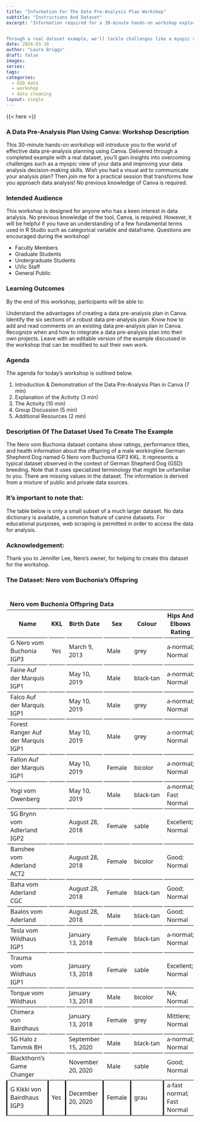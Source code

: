 ```yaml
---
title: "Information For The Data Pre-Analysis Plan Workshop"
subtitle: "Instructions And Dataset"
excerpt: "Information required for a 30-minute hands-on workshop exploring the world of effective data pre-analysis planning using Canva. 


Through a real dataset example, we'll tackle challenges like a myopic view of your data and work together to enhance your data analysis decision-making skills. Ever wished for a visual aid to communicate your analysis plan? You're in luck! No previous knowledge of Canva is needed – just bring your curiosity and enthusiasm!"
date: 2024-03-18
author: "Laura Briggs"
draft: false
images:
series:
tags:
categories:
  - GSD data
  - workshop
  - data cleaning
layout: single
---
```


{{< here >}}

### A Data Pre-Analysis Plan Using Canva: Workshop Description

This 30-minute hands-on workshop will introduce you to the world of effective data pre-analysis planning using Canva. Delivered through a completed example with a real dataset, you’ll gain insights into overcoming challenges such as a myopic view of your data and improving your data analysis decision-making skills. Wish you had a visual aid to communicate your analysis plan? Then join me for a practical session that transforms how you approach data analysis! No previous knowledge of Canva is required.

### Intended Audience

This workshop is designed for anyone who has a keen interest in data analysis. No previous knowledge of the tool, Canva, is required. However, it will be helpful if you have an understanding of a few fundamental terms used in R Studio such as categorical variable and dataframe. Questions are encouraged during the workshop!

- Faculty Members
- Graduate Students
- Undergraduate Students
- UVic Staff
- General Public

### Learning Outcomes

By the end of this workshop, participants will be able to:

Understand the advantages of creating a data pre-analysis plan in Canva.
Identify the six sections of a robust data pre-analysis plan.
Know how to add and read comments on an existing data pre-analysis plan in Canva.
Recognize when and how to integrate a data pre-analysis plan into their own projects.
Leave with an editable version of the example discussed in the workshop that can be modified to suit their own work.

### Agenda

The agenda for today’s workshop is outlined below.

1.  Introduction & Demonstration of the Data Pre-Analysis Plan in Canva (7 min)
2.  Explanation of the Activity (3 min)
3.  The Activity (10 min)
4.  Group Discussion (5 min)
5.  Additional Resources (2 min)

### Description Of The Dataset Used To Create The Example

The Nero vom Buchonia dataset contains show ratings, performance titles, and health information about the offspring of a male workingline German Shepherd Dog named G Nero vom Buchonia IGP3 KKL.
It represents a typical dataset observed in the context of German Shepherd Dog (GSD) breeding. Note that it uses specialized terminology that might be unfamiliar to you.
There are missing values in the dataset.
The information is derived from a mixture of public and private data sources.

### It’s important to note that:

The table below is only a small subset of a much larger dataset.
No data dictionary is available, a common feature of canine datasets.
For educational purposes, web scraping is permitted in order to access the data for analysis.

### Acknowledgement:

Thank you to Jennifer Lee, Nero’s owner, for helping to create this dataset for the workshop.

### The Dataset: Nero vom Buchonia’s Offspring

<div id="gywhdpecqs" style="padding-left:0px;padding-right:0px;padding-top:10px;padding-bottom:10px;overflow-x:auto;overflow-y:auto;width:auto;height:auto;">
<style>#gywhdpecqs table {
  font-family: system-ui, 'Segoe UI', Roboto, Helvetica, Arial, sans-serif, 'Apple Color Emoji', 'Segoe UI Emoji', 'Segoe UI Symbol', 'Noto Color Emoji';
  -webkit-font-smoothing: antialiased;
  -moz-osx-font-smoothing: grayscale;
}
&#10;#gywhdpecqs thead, #gywhdpecqs tbody, #gywhdpecqs tfoot, #gywhdpecqs tr, #gywhdpecqs td, #gywhdpecqs th {
  border-style: none;
}
&#10;#gywhdpecqs p {
  margin: 0;
  padding: 0;
}
&#10;#gywhdpecqs .gt_table {
  display: table;
  border-collapse: collapse;
  line-height: normal;
  margin-left: auto;
  margin-right: auto;
  color: #333333;
  font-size: 16px;
  font-weight: normal;
  font-style: normal;
  background-color: #FFFFFF;
  width: auto;
  border-top-style: solid;
  border-top-width: 2px;
  border-top-color: #A8A8A8;
  border-right-style: none;
  border-right-width: 2px;
  border-right-color: #D3D3D3;
  border-bottom-style: solid;
  border-bottom-width: 2px;
  border-bottom-color: #A8A8A8;
  border-left-style: none;
  border-left-width: 2px;
  border-left-color: #D3D3D3;
}
&#10;#gywhdpecqs .gt_caption {
  padding-top: 4px;
  padding-bottom: 4px;
}
&#10;#gywhdpecqs .gt_title {
  color: #333333;
  font-size: 125%;
  font-weight: initial;
  padding-top: 4px;
  padding-bottom: 4px;
  padding-left: 5px;
  padding-right: 5px;
  border-bottom-color: #FFFFFF;
  border-bottom-width: 0;
}
&#10;#gywhdpecqs .gt_subtitle {
  color: #333333;
  font-size: 85%;
  font-weight: initial;
  padding-top: 3px;
  padding-bottom: 5px;
  padding-left: 5px;
  padding-right: 5px;
  border-top-color: #FFFFFF;
  border-top-width: 0;
}
&#10;#gywhdpecqs .gt_heading {
  background-color: #FFFFFF;
  text-align: center;
  border-bottom-color: #FFFFFF;
  border-left-style: none;
  border-left-width: 1px;
  border-left-color: #D3D3D3;
  border-right-style: none;
  border-right-width: 1px;
  border-right-color: #D3D3D3;
}
&#10;#gywhdpecqs .gt_bottom_border {
  border-bottom-style: solid;
  border-bottom-width: 2px;
  border-bottom-color: #D3D3D3;
}
&#10;#gywhdpecqs .gt_col_headings {
  border-top-style: solid;
  border-top-width: 2px;
  border-top-color: #D3D3D3;
  border-bottom-style: solid;
  border-bottom-width: 2px;
  border-bottom-color: #D3D3D3;
  border-left-style: none;
  border-left-width: 1px;
  border-left-color: #D3D3D3;
  border-right-style: none;
  border-right-width: 1px;
  border-right-color: #D3D3D3;
}
&#10;#gywhdpecqs .gt_col_heading {
  color: #333333;
  background-color: #FFFFFF;
  font-size: 100%;
  font-weight: normal;
  text-transform: inherit;
  border-left-style: none;
  border-left-width: 1px;
  border-left-color: #D3D3D3;
  border-right-style: none;
  border-right-width: 1px;
  border-right-color: #D3D3D3;
  vertical-align: bottom;
  padding-top: 5px;
  padding-bottom: 6px;
  padding-left: 5px;
  padding-right: 5px;
  overflow-x: hidden;
}
&#10;#gywhdpecqs .gt_column_spanner_outer {
  color: #333333;
  background-color: #FFFFFF;
  font-size: 100%;
  font-weight: normal;
  text-transform: inherit;
  padding-top: 0;
  padding-bottom: 0;
  padding-left: 4px;
  padding-right: 4px;
}
&#10;#gywhdpecqs .gt_column_spanner_outer:first-child {
  padding-left: 0;
}
&#10;#gywhdpecqs .gt_column_spanner_outer:last-child {
  padding-right: 0;
}
&#10;#gywhdpecqs .gt_column_spanner {
  border-bottom-style: solid;
  border-bottom-width: 2px;
  border-bottom-color: #D3D3D3;
  vertical-align: bottom;
  padding-top: 5px;
  padding-bottom: 5px;
  overflow-x: hidden;
  display: inline-block;
  width: 100%;
}
&#10;#gywhdpecqs .gt_spanner_row {
  border-bottom-style: hidden;
}
&#10;#gywhdpecqs .gt_group_heading {
  padding-top: 8px;
  padding-bottom: 8px;
  padding-left: 5px;
  padding-right: 5px;
  color: #333333;
  background-color: #FFFFFF;
  font-size: 100%;
  font-weight: initial;
  text-transform: inherit;
  border-top-style: solid;
  border-top-width: 2px;
  border-top-color: #D3D3D3;
  border-bottom-style: solid;
  border-bottom-width: 2px;
  border-bottom-color: #D3D3D3;
  border-left-style: none;
  border-left-width: 1px;
  border-left-color: #D3D3D3;
  border-right-style: none;
  border-right-width: 1px;
  border-right-color: #D3D3D3;
  vertical-align: middle;
  text-align: left;
}
&#10;#gywhdpecqs .gt_empty_group_heading {
  padding: 0.5px;
  color: #333333;
  background-color: #FFFFFF;
  font-size: 100%;
  font-weight: initial;
  border-top-style: solid;
  border-top-width: 2px;
  border-top-color: #D3D3D3;
  border-bottom-style: solid;
  border-bottom-width: 2px;
  border-bottom-color: #D3D3D3;
  vertical-align: middle;
}
&#10;#gywhdpecqs .gt_from_md > :first-child {
  margin-top: 0;
}
&#10;#gywhdpecqs .gt_from_md > :last-child {
  margin-bottom: 0;
}
&#10;#gywhdpecqs .gt_row {
  padding-top: 8px;
  padding-bottom: 8px;
  padding-left: 5px;
  padding-right: 5px;
  margin: 10px;
  border-top-style: solid;
  border-top-width: 1px;
  border-top-color: #D3D3D3;
  border-left-style: none;
  border-left-width: 1px;
  border-left-color: #D3D3D3;
  border-right-style: none;
  border-right-width: 1px;
  border-right-color: #D3D3D3;
  vertical-align: middle;
  overflow-x: hidden;
}
&#10;#gywhdpecqs .gt_stub {
  color: #333333;
  background-color: #FFFFFF;
  font-size: 100%;
  font-weight: initial;
  text-transform: inherit;
  border-right-style: solid;
  border-right-width: 2px;
  border-right-color: #D3D3D3;
  padding-left: 5px;
  padding-right: 5px;
}
&#10;#gywhdpecqs .gt_stub_row_group {
  color: #333333;
  background-color: #FFFFFF;
  font-size: 100%;
  font-weight: initial;
  text-transform: inherit;
  border-right-style: solid;
  border-right-width: 2px;
  border-right-color: #D3D3D3;
  padding-left: 5px;
  padding-right: 5px;
  vertical-align: top;
}
&#10;#gywhdpecqs .gt_row_group_first td {
  border-top-width: 2px;
}
&#10;#gywhdpecqs .gt_row_group_first th {
  border-top-width: 2px;
}
&#10;#gywhdpecqs .gt_summary_row {
  color: #333333;
  background-color: #FFFFFF;
  text-transform: inherit;
  padding-top: 8px;
  padding-bottom: 8px;
  padding-left: 5px;
  padding-right: 5px;
}
&#10;#gywhdpecqs .gt_first_summary_row {
  border-top-style: solid;
  border-top-color: #D3D3D3;
}
&#10;#gywhdpecqs .gt_first_summary_row.thick {
  border-top-width: 2px;
}
&#10;#gywhdpecqs .gt_last_summary_row {
  padding-top: 8px;
  padding-bottom: 8px;
  padding-left: 5px;
  padding-right: 5px;
  border-bottom-style: solid;
  border-bottom-width: 2px;
  border-bottom-color: #D3D3D3;
}
&#10;#gywhdpecqs .gt_grand_summary_row {
  color: #333333;
  background-color: #FFFFFF;
  text-transform: inherit;
  padding-top: 8px;
  padding-bottom: 8px;
  padding-left: 5px;
  padding-right: 5px;
}
&#10;#gywhdpecqs .gt_first_grand_summary_row {
  padding-top: 8px;
  padding-bottom: 8px;
  padding-left: 5px;
  padding-right: 5px;
  border-top-style: double;
  border-top-width: 6px;
  border-top-color: #D3D3D3;
}
&#10;#gywhdpecqs .gt_last_grand_summary_row_top {
  padding-top: 8px;
  padding-bottom: 8px;
  padding-left: 5px;
  padding-right: 5px;
  border-bottom-style: double;
  border-bottom-width: 6px;
  border-bottom-color: #D3D3D3;
}
&#10;#gywhdpecqs .gt_striped {
  background-color: rgba(128, 128, 128, 0.05);
}
&#10;#gywhdpecqs .gt_table_body {
  border-top-style: solid;
  border-top-width: 2px;
  border-top-color: #D3D3D3;
  border-bottom-style: solid;
  border-bottom-width: 2px;
  border-bottom-color: #D3D3D3;
}
&#10;#gywhdpecqs .gt_footnotes {
  color: #333333;
  background-color: #FFFFFF;
  border-bottom-style: none;
  border-bottom-width: 2px;
  border-bottom-color: #D3D3D3;
  border-left-style: none;
  border-left-width: 2px;
  border-left-color: #D3D3D3;
  border-right-style: none;
  border-right-width: 2px;
  border-right-color: #D3D3D3;
}
&#10;#gywhdpecqs .gt_footnote {
  margin: 0px;
  font-size: 90%;
  padding-top: 4px;
  padding-bottom: 4px;
  padding-left: 5px;
  padding-right: 5px;
}
&#10;#gywhdpecqs .gt_sourcenotes {
  color: #333333;
  background-color: #FFFFFF;
  border-bottom-style: none;
  border-bottom-width: 2px;
  border-bottom-color: #D3D3D3;
  border-left-style: none;
  border-left-width: 2px;
  border-left-color: #D3D3D3;
  border-right-style: none;
  border-right-width: 2px;
  border-right-color: #D3D3D3;
}
&#10;#gywhdpecqs .gt_sourcenote {
  font-size: 90%;
  padding-top: 4px;
  padding-bottom: 4px;
  padding-left: 5px;
  padding-right: 5px;
}
&#10;#gywhdpecqs .gt_left {
  text-align: left;
}
&#10;#gywhdpecqs .gt_center {
  text-align: center;
}
&#10;#gywhdpecqs .gt_right {
  text-align: right;
  font-variant-numeric: tabular-nums;
}
&#10;#gywhdpecqs .gt_font_normal {
  font-weight: normal;
}
&#10;#gywhdpecqs .gt_font_bold {
  font-weight: bold;
}
&#10;#gywhdpecqs .gt_font_italic {
  font-style: italic;
}
&#10;#gywhdpecqs .gt_super {
  font-size: 65%;
}
&#10;#gywhdpecqs .gt_footnote_marks {
  font-size: 75%;
  vertical-align: 0.4em;
  position: initial;
}
&#10;#gywhdpecqs .gt_asterisk {
  font-size: 100%;
  vertical-align: 0;
}
&#10;#gywhdpecqs .gt_indent_1 {
  text-indent: 5px;
}
&#10;#gywhdpecqs .gt_indent_2 {
  text-indent: 10px;
}
&#10;#gywhdpecqs .gt_indent_3 {
  text-indent: 15px;
}
&#10;#gywhdpecqs .gt_indent_4 {
  text-indent: 20px;
}
&#10;#gywhdpecqs .gt_indent_5 {
  text-indent: 25px;
}
</style>
<table class="gt_table" data-quarto-disable-processing="false" data-quarto-bootstrap="false">
  <thead>
    <tr class="gt_heading">
      <td colspan="7" class="gt_heading gt_title gt_font_normal gt_bottom_border" style><strong>Nero vom Buchonia Offspring Data</strong></td>
    </tr>
    &#10;    <tr class="gt_col_headings">
      <th class="gt_col_heading gt_columns_bottom_border gt_left" rowspan="1" colspan="1" scope="col" id="&lt;strong&gt;Name&lt;/strong&gt;"><strong>Name</strong></th>
      <th class="gt_col_heading gt_columns_bottom_border gt_left" rowspan="1" colspan="1" scope="col" id="&lt;strong&gt;KKL&lt;/strong&gt;"><strong>KKL</strong></th>
      <th class="gt_col_heading gt_columns_bottom_border gt_left" rowspan="1" colspan="1" scope="col" id="&lt;strong&gt;Birth Date&lt;/strong&gt;"><strong>Birth Date</strong></th>
      <th class="gt_col_heading gt_columns_bottom_border gt_left" rowspan="1" colspan="1" scope="col" id="&lt;strong&gt;Sex&lt;/strong&gt;"><strong>Sex</strong></th>
      <th class="gt_col_heading gt_columns_bottom_border gt_left" rowspan="1" colspan="1" scope="col" id="&lt;strong&gt;Colour&lt;/strong&gt;"><strong>Colour</strong></th>
      <th class="gt_col_heading gt_columns_bottom_border gt_left" rowspan="1" colspan="1" scope="col" id="&lt;strong&gt;Hips And Elbows Rating&lt;/strong&gt;"><strong>Hips And Elbows Rating</strong></th>
      <th class="gt_col_heading gt_columns_bottom_border gt_right" rowspan="1" colspan="1" scope="col" id="&lt;strong&gt;ZW&lt;/strong&gt;"><strong>ZW</strong></th>
    </tr>
  </thead>
  <tbody class="gt_table_body">
    <tr><td headers="Name" class="gt_row gt_left" style="10px border-left-width: 0px; border-left-style: solid; border-left-color: transparent; border-right-width: 1px; border-right-style: solid; border-right-color: black; border-top-width: 0px; border-top-style: solid; border-top-color: transparent; border-bottom-width: 1px; border-bottom-style: solid; border-bottom-color: black;">G Nero vom Buchonia IGP3</td>
<td headers="KKL" class="gt_row gt_left" style="10px border-left-width: 0px; border-left-style: solid; border-left-color: transparent; border-right-width: 1px; border-right-style: solid; border-right-color: black; border-top-width: 0px; border-top-style: solid; border-top-color: transparent; border-bottom-width: 1px; border-bottom-style: solid; border-bottom-color: black;">Yes</td>
<td headers="BirthDate" class="gt_row gt_left" style="10px border-left-width: 0px; border-left-style: solid; border-left-color: transparent; border-right-width: 1px; border-right-style: solid; border-right-color: black; border-top-width: 0px; border-top-style: solid; border-top-color: transparent; border-bottom-width: 1px; border-bottom-style: solid; border-bottom-color: black;">March 9, 2013</td>
<td headers="Sex" class="gt_row gt_left" style="10px border-left-width: 0px; border-left-style: solid; border-left-color: transparent; border-right-width: 1px; border-right-style: solid; border-right-color: black; border-top-width: 0px; border-top-style: solid; border-top-color: transparent; border-bottom-width: 1px; border-bottom-style: solid; border-bottom-color: black;">Male</td>
<td headers="Colour" class="gt_row gt_left" style="10px border-left-width: 0px; border-left-style: solid; border-left-color: transparent; border-right-width: 1px; border-right-style: solid; border-right-color: black; border-top-width: 0px; border-top-style: solid; border-top-color: transparent; border-bottom-width: 1px; border-bottom-style: solid; border-bottom-color: black;">grey</td>
<td headers="HipsAndElbowsRating" class="gt_row gt_left" style="10px border-left-width: 0px; border-left-style: solid; border-left-color: transparent; border-right-width: 1px; border-right-style: solid; border-right-color: black; border-top-width: 0px; border-top-style: solid; border-top-color: transparent; border-bottom-width: 1px; border-bottom-style: solid; border-bottom-color: black;">a‑normal; Normal</td>
<td headers="ZW" class="gt_row gt_right" style="10px border-left-width: 1px; border-left-style: solid; border-left-color: black; border-right-width: 1px; border-right-style: solid; border-right-color: black; border-top-width: 1px; border-top-style: solid; border-top-color: black; border-bottom-width: 1px; border-bottom-style: solid; border-bottom-color: black;">88</td></tr>
    <tr><td headers="Name" class="gt_row gt_left" style="10px border-left-width: 0px; border-left-style: solid; border-left-color: transparent; border-right-width: 1px; border-right-style: solid; border-right-color: black; border-top-width: 0px; border-top-style: solid; border-top-color: transparent; border-bottom-width: 1px; border-bottom-style: solid; border-bottom-color: black;">Faine Auf der Marquis IGP1</td>
<td headers="KKL" class="gt_row gt_left" style="10px border-left-width: 0px; border-left-style: solid; border-left-color: transparent; border-right-width: 1px; border-right-style: solid; border-right-color: black; border-top-width: 0px; border-top-style: solid; border-top-color: transparent; border-bottom-width: 1px; border-bottom-style: solid; border-bottom-color: black;"></td>
<td headers="BirthDate" class="gt_row gt_left" style="10px border-left-width: 0px; border-left-style: solid; border-left-color: transparent; border-right-width: 1px; border-right-style: solid; border-right-color: black; border-top-width: 0px; border-top-style: solid; border-top-color: transparent; border-bottom-width: 1px; border-bottom-style: solid; border-bottom-color: black;">May 10, 2019</td>
<td headers="Sex" class="gt_row gt_left" style="10px border-left-width: 0px; border-left-style: solid; border-left-color: transparent; border-right-width: 1px; border-right-style: solid; border-right-color: black; border-top-width: 0px; border-top-style: solid; border-top-color: transparent; border-bottom-width: 1px; border-bottom-style: solid; border-bottom-color: black;">Male</td>
<td headers="Colour" class="gt_row gt_left" style="10px border-left-width: 0px; border-left-style: solid; border-left-color: transparent; border-right-width: 1px; border-right-style: solid; border-right-color: black; border-top-width: 0px; border-top-style: solid; border-top-color: transparent; border-bottom-width: 1px; border-bottom-style: solid; border-bottom-color: black;">black‑tan</td>
<td headers="HipsAndElbowsRating" class="gt_row gt_left" style="10px border-left-width: 0px; border-left-style: solid; border-left-color: transparent; border-right-width: 1px; border-right-style: solid; border-right-color: black; border-top-width: 0px; border-top-style: solid; border-top-color: transparent; border-bottom-width: 1px; border-bottom-style: solid; border-bottom-color: black;">a‑normal; Normal</td>
<td headers="ZW" class="gt_row gt_right" style="10px border-left-width: 1px; border-left-style: solid; border-left-color: black; border-right-width: 1px; border-right-style: solid; border-right-color: black; border-top-width: 1px; border-top-style: solid; border-top-color: black; border-bottom-width: 1px; border-bottom-style: solid; border-bottom-color: black;">80</td></tr>
    <tr><td headers="Name" class="gt_row gt_left" style="10px border-left-width: 0px; border-left-style: solid; border-left-color: transparent; border-right-width: 1px; border-right-style: solid; border-right-color: black; border-top-width: 0px; border-top-style: solid; border-top-color: transparent; border-bottom-width: 1px; border-bottom-style: solid; border-bottom-color: black;">Falco Auf der Marquis IGP1</td>
<td headers="KKL" class="gt_row gt_left" style="10px border-left-width: 0px; border-left-style: solid; border-left-color: transparent; border-right-width: 1px; border-right-style: solid; border-right-color: black; border-top-width: 0px; border-top-style: solid; border-top-color: transparent; border-bottom-width: 1px; border-bottom-style: solid; border-bottom-color: black;"></td>
<td headers="BirthDate" class="gt_row gt_left" style="10px border-left-width: 0px; border-left-style: solid; border-left-color: transparent; border-right-width: 1px; border-right-style: solid; border-right-color: black; border-top-width: 0px; border-top-style: solid; border-top-color: transparent; border-bottom-width: 1px; border-bottom-style: solid; border-bottom-color: black;">May 10, 2019</td>
<td headers="Sex" class="gt_row gt_left" style="10px border-left-width: 0px; border-left-style: solid; border-left-color: transparent; border-right-width: 1px; border-right-style: solid; border-right-color: black; border-top-width: 0px; border-top-style: solid; border-top-color: transparent; border-bottom-width: 1px; border-bottom-style: solid; border-bottom-color: black;">Male</td>
<td headers="Colour" class="gt_row gt_left" style="10px border-left-width: 0px; border-left-style: solid; border-left-color: transparent; border-right-width: 1px; border-right-style: solid; border-right-color: black; border-top-width: 0px; border-top-style: solid; border-top-color: transparent; border-bottom-width: 1px; border-bottom-style: solid; border-bottom-color: black;">grey</td>
<td headers="HipsAndElbowsRating" class="gt_row gt_left" style="10px border-left-width: 0px; border-left-style: solid; border-left-color: transparent; border-right-width: 1px; border-right-style: solid; border-right-color: black; border-top-width: 0px; border-top-style: solid; border-top-color: transparent; border-bottom-width: 1px; border-bottom-style: solid; border-bottom-color: black;">a‑normal; Normal</td>
<td headers="ZW" class="gt_row gt_right" style="10px border-left-width: 1px; border-left-style: solid; border-left-color: black; border-right-width: 1px; border-right-style: solid; border-right-color: black; border-top-width: 1px; border-top-style: solid; border-top-color: black; border-bottom-width: 1px; border-bottom-style: solid; border-bottom-color: black;">80</td></tr>
    <tr><td headers="Name" class="gt_row gt_left" style="10px border-left-width: 0px; border-left-style: solid; border-left-color: transparent; border-right-width: 1px; border-right-style: solid; border-right-color: black; border-top-width: 0px; border-top-style: solid; border-top-color: transparent; border-bottom-width: 1px; border-bottom-style: solid; border-bottom-color: black;">Forest Ranger Auf der Marquis IGP1</td>
<td headers="KKL" class="gt_row gt_left" style="10px border-left-width: 0px; border-left-style: solid; border-left-color: transparent; border-right-width: 1px; border-right-style: solid; border-right-color: black; border-top-width: 0px; border-top-style: solid; border-top-color: transparent; border-bottom-width: 1px; border-bottom-style: solid; border-bottom-color: black;"></td>
<td headers="BirthDate" class="gt_row gt_left" style="10px border-left-width: 0px; border-left-style: solid; border-left-color: transparent; border-right-width: 1px; border-right-style: solid; border-right-color: black; border-top-width: 0px; border-top-style: solid; border-top-color: transparent; border-bottom-width: 1px; border-bottom-style: solid; border-bottom-color: black;">May 10, 2019</td>
<td headers="Sex" class="gt_row gt_left" style="10px border-left-width: 0px; border-left-style: solid; border-left-color: transparent; border-right-width: 1px; border-right-style: solid; border-right-color: black; border-top-width: 0px; border-top-style: solid; border-top-color: transparent; border-bottom-width: 1px; border-bottom-style: solid; border-bottom-color: black;">Male</td>
<td headers="Colour" class="gt_row gt_left" style="10px border-left-width: 0px; border-left-style: solid; border-left-color: transparent; border-right-width: 1px; border-right-style: solid; border-right-color: black; border-top-width: 0px; border-top-style: solid; border-top-color: transparent; border-bottom-width: 1px; border-bottom-style: solid; border-bottom-color: black;">grey</td>
<td headers="HipsAndElbowsRating" class="gt_row gt_left" style="10px border-left-width: 0px; border-left-style: solid; border-left-color: transparent; border-right-width: 1px; border-right-style: solid; border-right-color: black; border-top-width: 0px; border-top-style: solid; border-top-color: transparent; border-bottom-width: 1px; border-bottom-style: solid; border-bottom-color: black;">a‑normal; Normal</td>
<td headers="ZW" class="gt_row gt_right" style="10px border-left-width: 1px; border-left-style: solid; border-left-color: black; border-right-width: 1px; border-right-style: solid; border-right-color: black; border-top-width: 1px; border-top-style: solid; border-top-color: black; border-bottom-width: 1px; border-bottom-style: solid; border-bottom-color: black;">80</td></tr>
    <tr><td headers="Name" class="gt_row gt_left" style="10px border-left-width: 0px; border-left-style: solid; border-left-color: transparent; border-right-width: 1px; border-right-style: solid; border-right-color: black; border-top-width: 0px; border-top-style: solid; border-top-color: transparent; border-bottom-width: 1px; border-bottom-style: solid; border-bottom-color: black;">Fallon Auf der Marquis IGP1</td>
<td headers="KKL" class="gt_row gt_left" style="10px border-left-width: 0px; border-left-style: solid; border-left-color: transparent; border-right-width: 1px; border-right-style: solid; border-right-color: black; border-top-width: 0px; border-top-style: solid; border-top-color: transparent; border-bottom-width: 1px; border-bottom-style: solid; border-bottom-color: black;"></td>
<td headers="BirthDate" class="gt_row gt_left" style="10px border-left-width: 0px; border-left-style: solid; border-left-color: transparent; border-right-width: 1px; border-right-style: solid; border-right-color: black; border-top-width: 0px; border-top-style: solid; border-top-color: transparent; border-bottom-width: 1px; border-bottom-style: solid; border-bottom-color: black;">May 10, 2019</td>
<td headers="Sex" class="gt_row gt_left" style="10px border-left-width: 0px; border-left-style: solid; border-left-color: transparent; border-right-width: 1px; border-right-style: solid; border-right-color: black; border-top-width: 0px; border-top-style: solid; border-top-color: transparent; border-bottom-width: 1px; border-bottom-style: solid; border-bottom-color: black;">Female</td>
<td headers="Colour" class="gt_row gt_left" style="10px border-left-width: 0px; border-left-style: solid; border-left-color: transparent; border-right-width: 1px; border-right-style: solid; border-right-color: black; border-top-width: 0px; border-top-style: solid; border-top-color: transparent; border-bottom-width: 1px; border-bottom-style: solid; border-bottom-color: black;">bicolor</td>
<td headers="HipsAndElbowsRating" class="gt_row gt_left" style="10px border-left-width: 0px; border-left-style: solid; border-left-color: transparent; border-right-width: 1px; border-right-style: solid; border-right-color: black; border-top-width: 0px; border-top-style: solid; border-top-color: transparent; border-bottom-width: 1px; border-bottom-style: solid; border-bottom-color: black;">a‑normal; Normal</td>
<td headers="ZW" class="gt_row gt_right" style="10px border-left-width: 1px; border-left-style: solid; border-left-color: black; border-right-width: 1px; border-right-style: solid; border-right-color: black; border-top-width: 1px; border-top-style: solid; border-top-color: black; border-bottom-width: 1px; border-bottom-style: solid; border-bottom-color: black;">80</td></tr>
    <tr><td headers="Name" class="gt_row gt_left" style="10px border-left-width: 0px; border-left-style: solid; border-left-color: transparent; border-right-width: 1px; border-right-style: solid; border-right-color: black; border-top-width: 0px; border-top-style: solid; border-top-color: transparent; border-bottom-width: 1px; border-bottom-style: solid; border-bottom-color: black;">Yogi vom Owenberg</td>
<td headers="KKL" class="gt_row gt_left" style="10px border-left-width: 0px; border-left-style: solid; border-left-color: transparent; border-right-width: 1px; border-right-style: solid; border-right-color: black; border-top-width: 0px; border-top-style: solid; border-top-color: transparent; border-bottom-width: 1px; border-bottom-style: solid; border-bottom-color: black;"></td>
<td headers="BirthDate" class="gt_row gt_left" style="10px border-left-width: 0px; border-left-style: solid; border-left-color: transparent; border-right-width: 1px; border-right-style: solid; border-right-color: black; border-top-width: 0px; border-top-style: solid; border-top-color: transparent; border-bottom-width: 1px; border-bottom-style: solid; border-bottom-color: black;">May 10, 2019</td>
<td headers="Sex" class="gt_row gt_left" style="10px border-left-width: 0px; border-left-style: solid; border-left-color: transparent; border-right-width: 1px; border-right-style: solid; border-right-color: black; border-top-width: 0px; border-top-style: solid; border-top-color: transparent; border-bottom-width: 1px; border-bottom-style: solid; border-bottom-color: black;">Male</td>
<td headers="Colour" class="gt_row gt_left" style="10px border-left-width: 0px; border-left-style: solid; border-left-color: transparent; border-right-width: 1px; border-right-style: solid; border-right-color: black; border-top-width: 0px; border-top-style: solid; border-top-color: transparent; border-bottom-width: 1px; border-bottom-style: solid; border-bottom-color: black;">black‑tan</td>
<td headers="HipsAndElbowsRating" class="gt_row gt_left" style="10px border-left-width: 0px; border-left-style: solid; border-left-color: transparent; border-right-width: 1px; border-right-style: solid; border-right-color: black; border-top-width: 0px; border-top-style: solid; border-top-color: transparent; border-bottom-width: 1px; border-bottom-style: solid; border-bottom-color: black;">a‑normal; Fast Normal</td>
<td headers="ZW" class="gt_row gt_right" style="10px border-left-width: 1px; border-left-style: solid; border-left-color: black; border-right-width: 1px; border-right-style: solid; border-right-color: black; border-top-width: 1px; border-top-style: solid; border-top-color: black; border-bottom-width: 1px; border-bottom-style: solid; border-bottom-color: black;">80</td></tr>
    <tr><td headers="Name" class="gt_row gt_left" style="10px border-left-width: 0px; border-left-style: solid; border-left-color: transparent; border-right-width: 1px; border-right-style: solid; border-right-color: black; border-top-width: 0px; border-top-style: solid; border-top-color: transparent; border-bottom-width: 1px; border-bottom-style: solid; border-bottom-color: black;">SG Brynn vom Adlerland IGP2</td>
<td headers="KKL" class="gt_row gt_left" style="10px border-left-width: 0px; border-left-style: solid; border-left-color: transparent; border-right-width: 1px; border-right-style: solid; border-right-color: black; border-top-width: 0px; border-top-style: solid; border-top-color: transparent; border-bottom-width: 1px; border-bottom-style: solid; border-bottom-color: black;"></td>
<td headers="BirthDate" class="gt_row gt_left" style="10px border-left-width: 0px; border-left-style: solid; border-left-color: transparent; border-right-width: 1px; border-right-style: solid; border-right-color: black; border-top-width: 0px; border-top-style: solid; border-top-color: transparent; border-bottom-width: 1px; border-bottom-style: solid; border-bottom-color: black;">August 28, 2018</td>
<td headers="Sex" class="gt_row gt_left" style="10px border-left-width: 0px; border-left-style: solid; border-left-color: transparent; border-right-width: 1px; border-right-style: solid; border-right-color: black; border-top-width: 0px; border-top-style: solid; border-top-color: transparent; border-bottom-width: 1px; border-bottom-style: solid; border-bottom-color: black;">Female</td>
<td headers="Colour" class="gt_row gt_left" style="10px border-left-width: 0px; border-left-style: solid; border-left-color: transparent; border-right-width: 1px; border-right-style: solid; border-right-color: black; border-top-width: 0px; border-top-style: solid; border-top-color: transparent; border-bottom-width: 1px; border-bottom-style: solid; border-bottom-color: black;">sable</td>
<td headers="HipsAndElbowsRating" class="gt_row gt_left" style="10px border-left-width: 0px; border-left-style: solid; border-left-color: transparent; border-right-width: 1px; border-right-style: solid; border-right-color: black; border-top-width: 0px; border-top-style: solid; border-top-color: transparent; border-bottom-width: 1px; border-bottom-style: solid; border-bottom-color: black;">Excellent; Normal</td>
<td headers="ZW" class="gt_row gt_right" style="10px border-left-width: 1px; border-left-style: solid; border-left-color: black; border-right-width: 1px; border-right-style: solid; border-right-color: black; border-top-width: 1px; border-top-style: solid; border-top-color: black; border-bottom-width: 1px; border-bottom-style: solid; border-bottom-color: black;"></td></tr>
    <tr><td headers="Name" class="gt_row gt_left" style="10px border-left-width: 0px; border-left-style: solid; border-left-color: transparent; border-right-width: 1px; border-right-style: solid; border-right-color: black; border-top-width: 0px; border-top-style: solid; border-top-color: transparent; border-bottom-width: 1px; border-bottom-style: solid; border-bottom-color: black;">Banshee vom Aderland ACT2</td>
<td headers="KKL" class="gt_row gt_left" style="10px border-left-width: 0px; border-left-style: solid; border-left-color: transparent; border-right-width: 1px; border-right-style: solid; border-right-color: black; border-top-width: 0px; border-top-style: solid; border-top-color: transparent; border-bottom-width: 1px; border-bottom-style: solid; border-bottom-color: black;"></td>
<td headers="BirthDate" class="gt_row gt_left" style="10px border-left-width: 0px; border-left-style: solid; border-left-color: transparent; border-right-width: 1px; border-right-style: solid; border-right-color: black; border-top-width: 0px; border-top-style: solid; border-top-color: transparent; border-bottom-width: 1px; border-bottom-style: solid; border-bottom-color: black;">August 28, 2018</td>
<td headers="Sex" class="gt_row gt_left" style="10px border-left-width: 0px; border-left-style: solid; border-left-color: transparent; border-right-width: 1px; border-right-style: solid; border-right-color: black; border-top-width: 0px; border-top-style: solid; border-top-color: transparent; border-bottom-width: 1px; border-bottom-style: solid; border-bottom-color: black;">Female</td>
<td headers="Colour" class="gt_row gt_left" style="10px border-left-width: 0px; border-left-style: solid; border-left-color: transparent; border-right-width: 1px; border-right-style: solid; border-right-color: black; border-top-width: 0px; border-top-style: solid; border-top-color: transparent; border-bottom-width: 1px; border-bottom-style: solid; border-bottom-color: black;">bicolor</td>
<td headers="HipsAndElbowsRating" class="gt_row gt_left" style="10px border-left-width: 0px; border-left-style: solid; border-left-color: transparent; border-right-width: 1px; border-right-style: solid; border-right-color: black; border-top-width: 0px; border-top-style: solid; border-top-color: transparent; border-bottom-width: 1px; border-bottom-style: solid; border-bottom-color: black;">Good; Normal</td>
<td headers="ZW" class="gt_row gt_right" style="10px border-left-width: 1px; border-left-style: solid; border-left-color: black; border-right-width: 1px; border-right-style: solid; border-right-color: black; border-top-width: 1px; border-top-style: solid; border-top-color: black; border-bottom-width: 1px; border-bottom-style: solid; border-bottom-color: black;"></td></tr>
    <tr><td headers="Name" class="gt_row gt_left" style="10px border-left-width: 0px; border-left-style: solid; border-left-color: transparent; border-right-width: 1px; border-right-style: solid; border-right-color: black; border-top-width: 0px; border-top-style: solid; border-top-color: transparent; border-bottom-width: 1px; border-bottom-style: solid; border-bottom-color: black;">Baha vom Aderland CGC</td>
<td headers="KKL" class="gt_row gt_left" style="10px border-left-width: 0px; border-left-style: solid; border-left-color: transparent; border-right-width: 1px; border-right-style: solid; border-right-color: black; border-top-width: 0px; border-top-style: solid; border-top-color: transparent; border-bottom-width: 1px; border-bottom-style: solid; border-bottom-color: black;"></td>
<td headers="BirthDate" class="gt_row gt_left" style="10px border-left-width: 0px; border-left-style: solid; border-left-color: transparent; border-right-width: 1px; border-right-style: solid; border-right-color: black; border-top-width: 0px; border-top-style: solid; border-top-color: transparent; border-bottom-width: 1px; border-bottom-style: solid; border-bottom-color: black;">August 28, 2018</td>
<td headers="Sex" class="gt_row gt_left" style="10px border-left-width: 0px; border-left-style: solid; border-left-color: transparent; border-right-width: 1px; border-right-style: solid; border-right-color: black; border-top-width: 0px; border-top-style: solid; border-top-color: transparent; border-bottom-width: 1px; border-bottom-style: solid; border-bottom-color: black;">Female</td>
<td headers="Colour" class="gt_row gt_left" style="10px border-left-width: 0px; border-left-style: solid; border-left-color: transparent; border-right-width: 1px; border-right-style: solid; border-right-color: black; border-top-width: 0px; border-top-style: solid; border-top-color: transparent; border-bottom-width: 1px; border-bottom-style: solid; border-bottom-color: black;">black‑tan</td>
<td headers="HipsAndElbowsRating" class="gt_row gt_left" style="10px border-left-width: 0px; border-left-style: solid; border-left-color: transparent; border-right-width: 1px; border-right-style: solid; border-right-color: black; border-top-width: 0px; border-top-style: solid; border-top-color: transparent; border-bottom-width: 1px; border-bottom-style: solid; border-bottom-color: black;">Good; Normal</td>
<td headers="ZW" class="gt_row gt_right" style="10px border-left-width: 1px; border-left-style: solid; border-left-color: black; border-right-width: 1px; border-right-style: solid; border-right-color: black; border-top-width: 1px; border-top-style: solid; border-top-color: black; border-bottom-width: 1px; border-bottom-style: solid; border-bottom-color: black;"></td></tr>
    <tr><td headers="Name" class="gt_row gt_left" style="10px border-left-width: 0px; border-left-style: solid; border-left-color: transparent; border-right-width: 1px; border-right-style: solid; border-right-color: black; border-top-width: 0px; border-top-style: solid; border-top-color: transparent; border-bottom-width: 1px; border-bottom-style: solid; border-bottom-color: black;">Baalos vom Aderland</td>
<td headers="KKL" class="gt_row gt_left" style="10px border-left-width: 0px; border-left-style: solid; border-left-color: transparent; border-right-width: 1px; border-right-style: solid; border-right-color: black; border-top-width: 0px; border-top-style: solid; border-top-color: transparent; border-bottom-width: 1px; border-bottom-style: solid; border-bottom-color: black;"></td>
<td headers="BirthDate" class="gt_row gt_left" style="10px border-left-width: 0px; border-left-style: solid; border-left-color: transparent; border-right-width: 1px; border-right-style: solid; border-right-color: black; border-top-width: 0px; border-top-style: solid; border-top-color: transparent; border-bottom-width: 1px; border-bottom-style: solid; border-bottom-color: black;">August 28, 2018</td>
<td headers="Sex" class="gt_row gt_left" style="10px border-left-width: 0px; border-left-style: solid; border-left-color: transparent; border-right-width: 1px; border-right-style: solid; border-right-color: black; border-top-width: 0px; border-top-style: solid; border-top-color: transparent; border-bottom-width: 1px; border-bottom-style: solid; border-bottom-color: black;">Male</td>
<td headers="Colour" class="gt_row gt_left" style="10px border-left-width: 0px; border-left-style: solid; border-left-color: transparent; border-right-width: 1px; border-right-style: solid; border-right-color: black; border-top-width: 0px; border-top-style: solid; border-top-color: transparent; border-bottom-width: 1px; border-bottom-style: solid; border-bottom-color: black;">black‑tan</td>
<td headers="HipsAndElbowsRating" class="gt_row gt_left" style="10px border-left-width: 0px; border-left-style: solid; border-left-color: transparent; border-right-width: 1px; border-right-style: solid; border-right-color: black; border-top-width: 0px; border-top-style: solid; border-top-color: transparent; border-bottom-width: 1px; border-bottom-style: solid; border-bottom-color: black;">Good; Normal</td>
<td headers="ZW" class="gt_row gt_right" style="10px border-left-width: 1px; border-left-style: solid; border-left-color: black; border-right-width: 1px; border-right-style: solid; border-right-color: black; border-top-width: 1px; border-top-style: solid; border-top-color: black; border-bottom-width: 1px; border-bottom-style: solid; border-bottom-color: black;"></td></tr>
    <tr><td headers="Name" class="gt_row gt_left" style="10px border-left-width: 0px; border-left-style: solid; border-left-color: transparent; border-right-width: 1px; border-right-style: solid; border-right-color: black; border-top-width: 0px; border-top-style: solid; border-top-color: transparent; border-bottom-width: 1px; border-bottom-style: solid; border-bottom-color: black;">Tesla vom Wildhaus IGP1</td>
<td headers="KKL" class="gt_row gt_left" style="10px border-left-width: 0px; border-left-style: solid; border-left-color: transparent; border-right-width: 1px; border-right-style: solid; border-right-color: black; border-top-width: 0px; border-top-style: solid; border-top-color: transparent; border-bottom-width: 1px; border-bottom-style: solid; border-bottom-color: black;"></td>
<td headers="BirthDate" class="gt_row gt_left" style="10px border-left-width: 0px; border-left-style: solid; border-left-color: transparent; border-right-width: 1px; border-right-style: solid; border-right-color: black; border-top-width: 0px; border-top-style: solid; border-top-color: transparent; border-bottom-width: 1px; border-bottom-style: solid; border-bottom-color: black;">January 13, 2018</td>
<td headers="Sex" class="gt_row gt_left" style="10px border-left-width: 0px; border-left-style: solid; border-left-color: transparent; border-right-width: 1px; border-right-style: solid; border-right-color: black; border-top-width: 0px; border-top-style: solid; border-top-color: transparent; border-bottom-width: 1px; border-bottom-style: solid; border-bottom-color: black;">Female</td>
<td headers="Colour" class="gt_row gt_left" style="10px border-left-width: 0px; border-left-style: solid; border-left-color: transparent; border-right-width: 1px; border-right-style: solid; border-right-color: black; border-top-width: 0px; border-top-style: solid; border-top-color: transparent; border-bottom-width: 1px; border-bottom-style: solid; border-bottom-color: black;">black‑tan</td>
<td headers="HipsAndElbowsRating" class="gt_row gt_left" style="10px border-left-width: 0px; border-left-style: solid; border-left-color: transparent; border-right-width: 1px; border-right-style: solid; border-right-color: black; border-top-width: 0px; border-top-style: solid; border-top-color: transparent; border-bottom-width: 1px; border-bottom-style: solid; border-bottom-color: black;">a‑normal; Normal</td>
<td headers="ZW" class="gt_row gt_right" style="10px border-left-width: 1px; border-left-style: solid; border-left-color: black; border-right-width: 1px; border-right-style: solid; border-right-color: black; border-top-width: 1px; border-top-style: solid; border-top-color: black; border-bottom-width: 1px; border-bottom-style: solid; border-bottom-color: black;">80</td></tr>
    <tr><td headers="Name" class="gt_row gt_left" style="10px border-left-width: 0px; border-left-style: solid; border-left-color: transparent; border-right-width: 1px; border-right-style: solid; border-right-color: black; border-top-width: 0px; border-top-style: solid; border-top-color: transparent; border-bottom-width: 1px; border-bottom-style: solid; border-bottom-color: black;">Trauma vom Wildhaus IGP1</td>
<td headers="KKL" class="gt_row gt_left" style="10px border-left-width: 0px; border-left-style: solid; border-left-color: transparent; border-right-width: 1px; border-right-style: solid; border-right-color: black; border-top-width: 0px; border-top-style: solid; border-top-color: transparent; border-bottom-width: 1px; border-bottom-style: solid; border-bottom-color: black;"></td>
<td headers="BirthDate" class="gt_row gt_left" style="10px border-left-width: 0px; border-left-style: solid; border-left-color: transparent; border-right-width: 1px; border-right-style: solid; border-right-color: black; border-top-width: 0px; border-top-style: solid; border-top-color: transparent; border-bottom-width: 1px; border-bottom-style: solid; border-bottom-color: black;">January 13, 2018</td>
<td headers="Sex" class="gt_row gt_left" style="10px border-left-width: 0px; border-left-style: solid; border-left-color: transparent; border-right-width: 1px; border-right-style: solid; border-right-color: black; border-top-width: 0px; border-top-style: solid; border-top-color: transparent; border-bottom-width: 1px; border-bottom-style: solid; border-bottom-color: black;">Female</td>
<td headers="Colour" class="gt_row gt_left" style="10px border-left-width: 0px; border-left-style: solid; border-left-color: transparent; border-right-width: 1px; border-right-style: solid; border-right-color: black; border-top-width: 0px; border-top-style: solid; border-top-color: transparent; border-bottom-width: 1px; border-bottom-style: solid; border-bottom-color: black;">sable</td>
<td headers="HipsAndElbowsRating" class="gt_row gt_left" style="10px border-left-width: 0px; border-left-style: solid; border-left-color: transparent; border-right-width: 1px; border-right-style: solid; border-right-color: black; border-top-width: 0px; border-top-style: solid; border-top-color: transparent; border-bottom-width: 1px; border-bottom-style: solid; border-bottom-color: black;">Excellent; Normal</td>
<td headers="ZW" class="gt_row gt_right" style="10px border-left-width: 1px; border-left-style: solid; border-left-color: black; border-right-width: 1px; border-right-style: solid; border-right-color: black; border-top-width: 1px; border-top-style: solid; border-top-color: black; border-bottom-width: 1px; border-bottom-style: solid; border-bottom-color: black;"></td></tr>
    <tr><td headers="Name" class="gt_row gt_left" style="10px border-left-width: 0px; border-left-style: solid; border-left-color: transparent; border-right-width: 1px; border-right-style: solid; border-right-color: black; border-top-width: 0px; border-top-style: solid; border-top-color: transparent; border-bottom-width: 1px; border-bottom-style: solid; border-bottom-color: black;">Torque vom Wildhaus</td>
<td headers="KKL" class="gt_row gt_left" style="10px border-left-width: 0px; border-left-style: solid; border-left-color: transparent; border-right-width: 1px; border-right-style: solid; border-right-color: black; border-top-width: 0px; border-top-style: solid; border-top-color: transparent; border-bottom-width: 1px; border-bottom-style: solid; border-bottom-color: black;"></td>
<td headers="BirthDate" class="gt_row gt_left" style="10px border-left-width: 0px; border-left-style: solid; border-left-color: transparent; border-right-width: 1px; border-right-style: solid; border-right-color: black; border-top-width: 0px; border-top-style: solid; border-top-color: transparent; border-bottom-width: 1px; border-bottom-style: solid; border-bottom-color: black;">January 13, 2018</td>
<td headers="Sex" class="gt_row gt_left" style="10px border-left-width: 0px; border-left-style: solid; border-left-color: transparent; border-right-width: 1px; border-right-style: solid; border-right-color: black; border-top-width: 0px; border-top-style: solid; border-top-color: transparent; border-bottom-width: 1px; border-bottom-style: solid; border-bottom-color: black;">Male</td>
<td headers="Colour" class="gt_row gt_left" style="10px border-left-width: 0px; border-left-style: solid; border-left-color: transparent; border-right-width: 1px; border-right-style: solid; border-right-color: black; border-top-width: 0px; border-top-style: solid; border-top-color: transparent; border-bottom-width: 1px; border-bottom-style: solid; border-bottom-color: black;">bicolor</td>
<td headers="HipsAndElbowsRating" class="gt_row gt_left" style="10px border-left-width: 0px; border-left-style: solid; border-left-color: transparent; border-right-width: 1px; border-right-style: solid; border-right-color: black; border-top-width: 0px; border-top-style: solid; border-top-color: transparent; border-bottom-width: 1px; border-bottom-style: solid; border-bottom-color: black;">NA; Normal</td>
<td headers="ZW" class="gt_row gt_right" style="10px border-left-width: 1px; border-left-style: solid; border-left-color: black; border-right-width: 1px; border-right-style: solid; border-right-color: black; border-top-width: 1px; border-top-style: solid; border-top-color: black; border-bottom-width: 1px; border-bottom-style: solid; border-bottom-color: black;"></td></tr>
    <tr><td headers="Name" class="gt_row gt_left" style="10px border-left-width: 0px; border-left-style: solid; border-left-color: transparent; border-right-width: 1px; border-right-style: solid; border-right-color: black; border-top-width: 0px; border-top-style: solid; border-top-color: transparent; border-bottom-width: 1px; border-bottom-style: solid; border-bottom-color: black;">Chimera von Bairdhaus</td>
<td headers="KKL" class="gt_row gt_left" style="10px border-left-width: 0px; border-left-style: solid; border-left-color: transparent; border-right-width: 1px; border-right-style: solid; border-right-color: black; border-top-width: 0px; border-top-style: solid; border-top-color: transparent; border-bottom-width: 1px; border-bottom-style: solid; border-bottom-color: black;"></td>
<td headers="BirthDate" class="gt_row gt_left" style="10px border-left-width: 0px; border-left-style: solid; border-left-color: transparent; border-right-width: 1px; border-right-style: solid; border-right-color: black; border-top-width: 0px; border-top-style: solid; border-top-color: transparent; border-bottom-width: 1px; border-bottom-style: solid; border-bottom-color: black;">January 13, 2018</td>
<td headers="Sex" class="gt_row gt_left" style="10px border-left-width: 0px; border-left-style: solid; border-left-color: transparent; border-right-width: 1px; border-right-style: solid; border-right-color: black; border-top-width: 0px; border-top-style: solid; border-top-color: transparent; border-bottom-width: 1px; border-bottom-style: solid; border-bottom-color: black;">Female</td>
<td headers="Colour" class="gt_row gt_left" style="10px border-left-width: 0px; border-left-style: solid; border-left-color: transparent; border-right-width: 1px; border-right-style: solid; border-right-color: black; border-top-width: 0px; border-top-style: solid; border-top-color: transparent; border-bottom-width: 1px; border-bottom-style: solid; border-bottom-color: black;">grey</td>
<td headers="HipsAndElbowsRating" class="gt_row gt_left" style="10px border-left-width: 0px; border-left-style: solid; border-left-color: transparent; border-right-width: 1px; border-right-style: solid; border-right-color: black; border-top-width: 0px; border-top-style: solid; border-top-color: transparent; border-bottom-width: 1px; border-bottom-style: solid; border-bottom-color: black;">Mittlere; Normal</td>
<td headers="ZW" class="gt_row gt_right" style="10px border-left-width: 1px; border-left-style: solid; border-left-color: black; border-right-width: 1px; border-right-style: solid; border-right-color: black; border-top-width: 1px; border-top-style: solid; border-top-color: black; border-bottom-width: 1px; border-bottom-style: solid; border-bottom-color: black;">120</td></tr>
    <tr><td headers="Name" class="gt_row gt_left" style="10px border-left-width: 0px; border-left-style: solid; border-left-color: transparent; border-right-width: 1px; border-right-style: solid; border-right-color: black; border-top-width: 0px; border-top-style: solid; border-top-color: transparent; border-bottom-width: 1px; border-bottom-style: solid; border-bottom-color: black;">SG Halo z Tammik BH</td>
<td headers="KKL" class="gt_row gt_left" style="10px border-left-width: 0px; border-left-style: solid; border-left-color: transparent; border-right-width: 1px; border-right-style: solid; border-right-color: black; border-top-width: 0px; border-top-style: solid; border-top-color: transparent; border-bottom-width: 1px; border-bottom-style: solid; border-bottom-color: black;"></td>
<td headers="BirthDate" class="gt_row gt_left" style="10px border-left-width: 0px; border-left-style: solid; border-left-color: transparent; border-right-width: 1px; border-right-style: solid; border-right-color: black; border-top-width: 0px; border-top-style: solid; border-top-color: transparent; border-bottom-width: 1px; border-bottom-style: solid; border-bottom-color: black;">September 15, 2020</td>
<td headers="Sex" class="gt_row gt_left" style="10px border-left-width: 0px; border-left-style: solid; border-left-color: transparent; border-right-width: 1px; border-right-style: solid; border-right-color: black; border-top-width: 0px; border-top-style: solid; border-top-color: transparent; border-bottom-width: 1px; border-bottom-style: solid; border-bottom-color: black;">Male</td>
<td headers="Colour" class="gt_row gt_left" style="10px border-left-width: 0px; border-left-style: solid; border-left-color: transparent; border-right-width: 1px; border-right-style: solid; border-right-color: black; border-top-width: 0px; border-top-style: solid; border-top-color: transparent; border-bottom-width: 1px; border-bottom-style: solid; border-bottom-color: black;">black‑tan</td>
<td headers="HipsAndElbowsRating" class="gt_row gt_left" style="10px border-left-width: 0px; border-left-style: solid; border-left-color: transparent; border-right-width: 1px; border-right-style: solid; border-right-color: black; border-top-width: 0px; border-top-style: solid; border-top-color: transparent; border-bottom-width: 1px; border-bottom-style: solid; border-bottom-color: black;">a‑normal; Normal</td>
<td headers="ZW" class="gt_row gt_right" style="10px border-left-width: 1px; border-left-style: solid; border-left-color: black; border-right-width: 1px; border-right-style: solid; border-right-color: black; border-top-width: 1px; border-top-style: solid; border-top-color: black; border-bottom-width: 1px; border-bottom-style: solid; border-bottom-color: black;">80</td></tr>
    <tr><td headers="Name" class="gt_row gt_left" style="10px border-left-width: 0px; border-left-style: solid; border-left-color: transparent; border-right-width: 1px; border-right-style: solid; border-right-color: black; border-top-width: 0px; border-top-style: solid; border-top-color: transparent; border-bottom-width: 1px; border-bottom-style: solid; border-bottom-color: black;">Blackthorn's Game Changer</td>
<td headers="KKL" class="gt_row gt_left" style="10px border-left-width: 0px; border-left-style: solid; border-left-color: transparent; border-right-width: 1px; border-right-style: solid; border-right-color: black; border-top-width: 0px; border-top-style: solid; border-top-color: transparent; border-bottom-width: 1px; border-bottom-style: solid; border-bottom-color: black;"></td>
<td headers="BirthDate" class="gt_row gt_left" style="10px border-left-width: 0px; border-left-style: solid; border-left-color: transparent; border-right-width: 1px; border-right-style: solid; border-right-color: black; border-top-width: 0px; border-top-style: solid; border-top-color: transparent; border-bottom-width: 1px; border-bottom-style: solid; border-bottom-color: black;">November 20, 2020</td>
<td headers="Sex" class="gt_row gt_left" style="10px border-left-width: 0px; border-left-style: solid; border-left-color: transparent; border-right-width: 1px; border-right-style: solid; border-right-color: black; border-top-width: 0px; border-top-style: solid; border-top-color: transparent; border-bottom-width: 1px; border-bottom-style: solid; border-bottom-color: black;">Male</td>
<td headers="Colour" class="gt_row gt_left" style="10px border-left-width: 0px; border-left-style: solid; border-left-color: transparent; border-right-width: 1px; border-right-style: solid; border-right-color: black; border-top-width: 0px; border-top-style: solid; border-top-color: transparent; border-bottom-width: 1px; border-bottom-style: solid; border-bottom-color: black;">sable</td>
<td headers="HipsAndElbowsRating" class="gt_row gt_left" style="10px border-left-width: 0px; border-left-style: solid; border-left-color: transparent; border-right-width: 1px; border-right-style: solid; border-right-color: black; border-top-width: 0px; border-top-style: solid; border-top-color: transparent; border-bottom-width: 1px; border-bottom-style: solid; border-bottom-color: black;">Good; Normal</td>
<td headers="ZW" class="gt_row gt_right" style="10px border-left-width: 1px; border-left-style: solid; border-left-color: black; border-right-width: 1px; border-right-style: solid; border-right-color: black; border-top-width: 1px; border-top-style: solid; border-top-color: black; border-bottom-width: 1px; border-bottom-style: solid; border-bottom-color: black;"></td></tr>
    <tr><td headers="Name" class="gt_row gt_left" style="10px border-left-width: 1px; border-left-style: solid; border-left-color: black; border-right-width: 1px; border-right-style: solid; border-right-color: black; border-top-width: 1px; border-top-style: solid; border-top-color: black; border-bottom-width: 1px; border-bottom-style: solid; border-bottom-color: black;">G Kikki von Bairdhaus IGP3</td>
<td headers="KKL" class="gt_row gt_left" style="10px border-left-width: 1px; border-left-style: solid; border-left-color: black; border-right-width: 1px; border-right-style: solid; border-right-color: black; border-top-width: 1px; border-top-style: solid; border-top-color: black; border-bottom-width: 1px; border-bottom-style: solid; border-bottom-color: black;">Yes</td>
<td headers="BirthDate" class="gt_row gt_left" style="10px border-left-width: 1px; border-left-style: solid; border-left-color: black; border-right-width: 1px; border-right-style: solid; border-right-color: black; border-top-width: 1px; border-top-style: solid; border-top-color: black; border-bottom-width: 1px; border-bottom-style: solid; border-bottom-color: black;">December 20, 2020</td>
<td headers="Sex" class="gt_row gt_left" style="10px border-left-width: 1px; border-left-style: solid; border-left-color: black; border-right-width: 1px; border-right-style: solid; border-right-color: black; border-top-width: 1px; border-top-style: solid; border-top-color: black; border-bottom-width: 1px; border-bottom-style: solid; border-bottom-color: black;">Female</td>
<td headers="Colour" class="gt_row gt_left" style="10px border-left-width: 1px; border-left-style: solid; border-left-color: black; border-right-width: 1px; border-right-style: solid; border-right-color: black; border-top-width: 1px; border-top-style: solid; border-top-color: black; border-bottom-width: 1px; border-bottom-style: solid; border-bottom-color: black;">grau</td>
<td headers="HipsAndElbowsRating" class="gt_row gt_left" style="10px border-left-width: 1px; border-left-style: solid; border-left-color: black; border-right-width: 1px; border-right-style: solid; border-right-color: black; border-top-width: 1px; border-top-style: solid; border-top-color: black; border-bottom-width: 1px; border-bottom-style: solid; border-bottom-color: black;">a‑fast normal; Fast Normal</td>
<td headers="ZW" class="gt_row gt_right" style="10px border-left-width: 1px; border-left-style: solid; border-left-color: black; border-right-width: 1px; border-right-style: solid; border-right-color: black; border-top-width: 1px; border-top-style: solid; border-top-color: black; border-bottom-width: 1px; border-bottom-style: solid; border-bottom-color: black;">99</td></tr>
  </tbody>
  &#10;  
</table>
</div>
